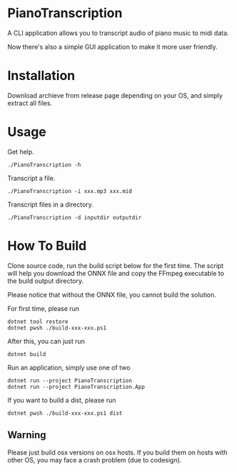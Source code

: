 # PianoTranscription
A CLI application allows you to transcript audio of piano music to midi data.

Now there's also a simple GUI application to make it more user friendly.
# Installation
Download archieve from release page depending on your OS, and simply extract all files.
# Usage
Get help.
```
./PianoTranscription -h
```
Transcript a file.
```
./PianoTranscription -i xxx.mp3 xxx.mid
```
Transcript files in a directory.
```
./PianoTranscription -d inputdir outputdir
```
# How To Build
Clone source code, run the build script below for the first time. The script will help you download the ONNX file and copy the FFmpeg executable to the build output directory.

Please notice that without the ONNX file, you cannot build the solution.

For first time, please run
```
dotnet tool restore
dotnet pwsh ./build-xxx-xxx.ps1
```
After this, you can just run
```
dotnet build
```
Run an application, simply use one of two
```
dotnet run --project PianoTranscription
dotnet run --project PianoTranscription.App
```
If you want to build a dist, please run
```
dotnet pwsh ./build-xxx-xxx.ps1 dist
```

## Warning
Please just build osx versions on osx hosts. If you build them on hosts with other OS, you may face a crash problem (due to codesign).